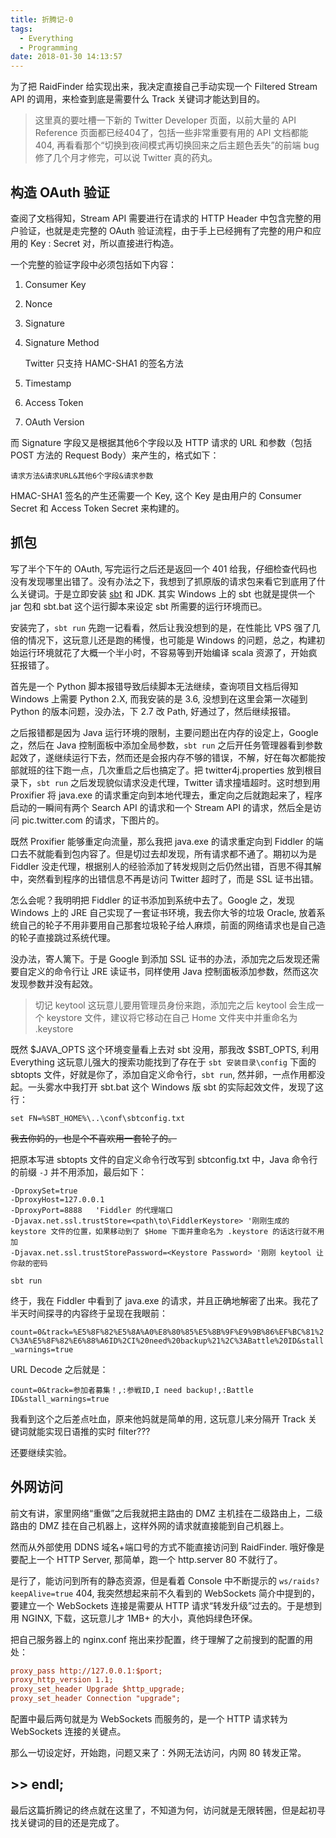 ```yaml
---
title: 折腾记-0
tags:
  - Everything
  - Programming
date: 2018-01-30 14:13:57
---
```



为了把 RaidFinder 给实现出来，我决定直接自己手动实现一个 Filtered Stream API 的调用，来检查到底是需要什么 Track 关键词才能达到目的。

>  这里真的要吐槽一下新的 Twitter Developer 页面，以前大量的 API Reference 页面都已经404了，包括一些非常重要有用的 API  文档都能 404, 再看看那个“切换到夜间模式再切换回来之后主题色丢失”的前端 bug 修了几个月才修完，可以说 Twitter 真的药丸。

## 构造 OAuth 验证

查阅了文档得知，Stream API 需要进行在请求的 HTTP Header 中包含完整的用户验证，也就是走完整的 OAuth 验证流程，由于手上已经拥有了完整的用户和应用的 Key : Secret 对，所以直接进行构造。

一个完整的验证字段中必须包括如下内容：

1. Consumer Key

2. Nonce

3. Signature

4. Signature Method

   Twitter 只支持 HAMC-SHA1 的签名方法

5. Timestamp

6. Access Token

7. OAuth Version

而 Signature 字段又是根据其他6个字段以及 HTTP 请求的 URL 和参数（包括 POST 方法的 Request Body）来产生的，格式如下：

`请求方法&请求URL&其他6个字段&请求参数`

HMAC-SHA1 签名的产生还需要一个 Key, 这个 Key 是由用户的 Consumer Secret 和 Access Token Secret 来构建的。

## 抓包

写了半个下午的 OAuth, 写完运行之后还是返回一个 401 给我，仔细检查代码也没有发现哪里出错了。没有办法之下，我想到了抓原版的请求包来看它到底用了什么关键词。于是立即安装 [sbt](http://www.scala-sbt.org/index.html) 和 JDK. 其实 Windows 上的 sbt 也就是提供一个 jar 包和 sbt.bat 这个运行脚本来设定 sbt 所需要的运行环境而已。

安装完了，`sbt run` 先跑一记看看，然后让我没想到的是，在性能比 VPS 强了几倍的情况下，这玩意儿还是跑的稀慢，也可能是 Windows 的问题，总之，构建初始运行环境就花了大概一个半小时，不容易等到开始编译 scala 资源了，开始疯狂报错了。

首先是一个 Python 脚本报错导致后续脚本无法继续，查询项目文档后得知 Windows 上需要 Python 2.X, 而我安装的是 3.6, 没想到在这里会第一次碰到 Python 的版本问题，没办法，下 2.7 改 Path, 好通过了，然后继续报错。

之后报错都是因为 Java 运行环境的限制，主要问题出在内存的设定上，Google 之，然后在 Java 控制面板中添加全局参数，`sbt run` 之后开任务管理器看到参数起效了，遂继续运行下去，然而还是会报内存不够的错误，不解，好在每次都能按部就班的往下跑一点，几次重启之后也搞定了。把 twitter4j.properties 放到根目录下，`sbt run` 之后发现貌似请求没走代理，Twitter 请求撞墙超时。这时想到用 Proxifier 将 java.exe 的请求重定向到本地代理去，重定向之后就跑起来了，程序启动的一瞬间有两个 Search API 的请求和一个 Stream API 的请求，然后全是访问 pic.twitter.com 的请求，下图片的。

既然 Proxifier 能够重定向流量，那么我把 java.exe 的请求重定向到 Fiddler 的端口去不就能看到包内容了。但是切过去却发现，所有请求都不通了。期初以为是 Fiddler 没走代理，根据别人的经验添加了转发规则之后仍然出错，百思不得其解中，突然看到程序的出错信息不再是访问 Twitter 超时了，而是 SSL 证书出错。

怎么会呢？我明明把 Fiddler 的证书添加到系统中去了。Google 之，发现 Windows 上的 JRE 自己实现了一套证书环境，我去你大爷的垃圾 Oracle, 放着系统自己的轮子不用非要用自己那套垃圾轮子给人麻烦，前面的网络请求也是自己造的轮子直接跳过系统代理。

没办法，寄人篱下。于是 Google 到添加 SSL 证书的办法，添加完之后发现还需要自定义的命令行让 JRE 读证书，同样使用 Java 控制面板添加参数，然而这次发现参数并没有起效。

> 切记 keytool 这玩意儿要用管理员身份来跑，添加完之后 keytool 会生成一个 keystore 文件，建议将它移动在自己 Home 文件夹中并重命名为 .keystore

既然 \$JAVA_OPTS 这个环境变量看上去对 sbt 没用，那我改 $SBT_OPTS, 利用 Everything 这玩意儿强大的搜索功能找到了存在于 `sbt 安装目录\config` 下面的 sbtopts 文件，好就是你了，添加自定义命令行，`sbt run`, 然并卵，一点作用都没起。一头雾水中我打开 sbt.bat 这个 Windows 版 sbt 的实际起效文件，发现了这行：

```shell
set FN=%SBT_HOME%\..\conf\sbtconfig.txt
```

<del>我去你妈的，也是个不喜欢用一套轮子的。</del>

把原本写进 sbtopts 文件的自定义命令行改写到 sbtconfig.txt 中，Java 命令行的前缀 `-J` 并不用添加，最后如下：

``` batch
-DproxySet=true 
-DproxyHost=127.0.0.1
-DproxyPort=8888   'Fiddler 的代理端口
-Djavax.net.ssl.trustStore=<path\to\FiddlerKeystore> '刚刚生成的 keystore 文件的位置，如果移动到了 $Home 下面并重命名为 .keystore 的话这行就不用加
-Djavax.net.ssl.trustStorePassword=<Keystore Password> '刚刚 keytool 让你敲的密码
```

`sbt run`

终于，我在 Fiddler 中看到了 java.exe 的请求，并且正确地解密了出来。我花了半天时间探寻的内容终于呈现在我眼前：

`count=0&track=%E5%8F%82%E5%8A%A0%E8%80%85%E5%8B%9F%E9%9B%86%EF%BC%81%2C%3A%E5%8F%82%E6%88%A6ID%2CI%20need%20backup%21%2C%3ABattle%20ID&stall_warnings=true`

URL Decode 之后就是：

`count=0&track=参加者募集！,:参戦ID,I need backup!,:Battle ID&stall_warnings=true`

我看到这个之后差点吐血，原来他妈就是简单的用`,` 这玩意儿来分隔开 Track 关键词就能实现日语推的实时 filter???

还要继续实验。

## 外网访问

前文有讲，家里网络“重做”之后我就把主路由的 DMZ 主机挂在二级路由上，二级路由的 DMZ 挂在自己机器上，这样外网的请求就直接能到自己机器上。

然而从外部使用 DDNS 域名+端口号的方式不能直接访问到 RaidFinder. 哦好像是要配上一个 HTTP Server, 那简单，跑一个 http.server 80 不就行了。

是行了，能访问到所有的静态资源，但是看着 Console 中不断提示的 `ws/raids?keepAlive=true` 404, 我突然想起来前不久看到的 WebSockets 简介中提到的，要建立一个 WebSockets 连接是需要从 HTTP 请求“转发升级”过去的。于是想到用 NGINX, 下载，这玩意儿才 1MB+ 的大小，真他妈绿色环保。

把自己服务器上的 nginx.conf 拖出来抄配置，终于理解了之前搜到的配置的用处：

```ini
proxy_pass http://127.0.0.1:$port;
proxy_http_version 1.1;
proxy_set_header Upgrade $http_upgrade;
proxy_set_header Connection "upgrade";
```

配置中最后两句就是为 WebSockets 而服务的，是一个 HTTP 请求转为 WebSockets 连接的关键点。

那么一切设定好，开始跑，问题又来了：外网无法访问，内网 80 转发正常。

## >> endl;

最后这篇折腾记的终点就在这里了，不知道为何，访问就是无限转圈，但是起初寻找关键词的目的还是完成了。